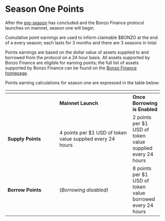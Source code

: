 # Season One Points

After the [pre-season](pre-season-points-airdrop.md) has concluded and the Bonzo Finance protocol launches on mainnet, season one will begin.&#x20;

Cumulative point earnings are used to inform claimable $BONZO at the end of a every season; each lasts for 3 months and there are 3 seasons in total.

Points earnings are based on the dollar value of assets supplied to and borrowed from the protocol on a 24 hour basis. All assets supported by Bonzo Finance are eligible for earning points; the full list of assets supported by Bonzo Finance can be found on the [Bonzo Finance homepage](https://bonzo.finance/).

Points earning calculations for season one are expressed in the table below:

<table data-header-hidden><thead><tr><th width="191"></th><th width="277"></th><th></th></tr></thead><tbody><tr><td></td><td><strong>Mainnet Launch</strong></td><td><strong>Once Borrowing is Enabled</strong></td></tr><tr><td><strong>Supply Points</strong></td><td>4 points per $1 USD of token value supplied every 24 hours</td><td>2 points per $1 USD of token value supplied every 24 hours</td></tr><tr><td><strong>Borrow Points</strong></td><td>(<em>Borrowing disabled)</em></td><td>8 points per $1 USD of token value borrowed every 24 hours</td></tr></tbody></table>
